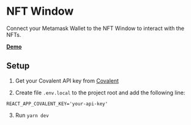 # NFT Window

Connect your Metamask Wallet to the NFT Window to interact with the NFTs.

**[Demo](https://nft-window.herokuapp.com/)**

## Setup

1. Get your Covalent API key from [Covalent](https://www.covalenthq.com/)

2. Create file `.env.local` to the project root and add the following line:

```
REACT_APP_COVALENT_KEY='your-api-key'
```

3. Run `yarn dev`
